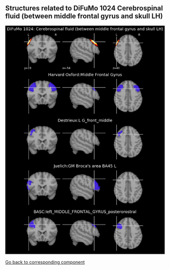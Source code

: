 


## Structures related to DiFuMo 1024 Cerebrospinal fluid (between middle frontal gyrus and skull LH)

![819](819.jpg "Structures related to DiFuMo 1024 Cerebrospinal fluid (between middle frontal gyrus and skull LH)")

[Go back to corresponding component](https://parietal-inria.github.io/DiFuMo/1024/html/819.html)